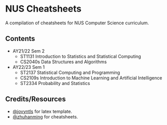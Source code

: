 # NUS Cheatsheets

A compilation of cheatsheets for NUS Computer Science curriculum.

## Contents

- AY21/22 Sem 2
  - ST1131 Introduction to Statistics and Statistical Computing
  - CS2040s Data Structures and Algorithms
- AY22/23 Sem 1
  - ST2137 Statistical Computing and Programming
  - CS2109s Introduction to Machine Learning and Artificial Intelligence
  - ST2334 Probability and Statistics

## Credits/Resources

- [@jovyntls](https://github.com/jovyntls/) for latex template.
- [@zhuhanming](https://github.com/zhuhanming) for cheatsheets.

